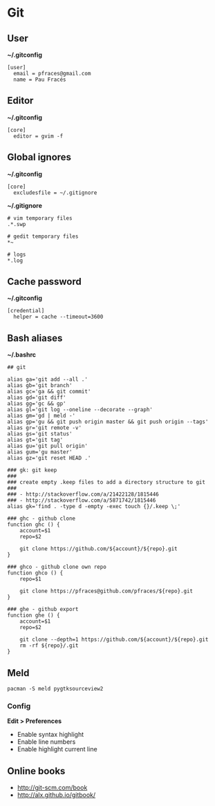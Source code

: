 Git
===

User
----

**~/.gitconfig**

    [user]
      email = pfraces@gmail.com
      name = Pau Fracés

Editor
------

**~/.gitconfig**

    [core]
      editor = gvim -f

Global ignores
--------------

**~/.gitconfig**

    [core]
      excludesfile = ~/.gitignore

**~/.gitignore**

    # vim temporary files
    .*.swp
    
    # gedit temporary files
    *~
    
    # logs
    *.log

Cache password
--------------

**~/.gitconfig**

    [credential]
      helper = cache --timeout=3600

Bash aliases
------------

**~/.bashrc**

```
## git

alias ga='git add --all .'
alias gb='git branch'
alias gc='ga && git commit'
alias gd='git diff'
alias gg='gc && gp'
alias gl='git log --oneline --decorate --graph'
alias gm='gd | meld -'
alias gp='gu && git push origin master && git push origin --tags'
alias gr='git remote -v'
alias gs='git status'
alias gt='git tag'
alias gu='git pull origin'
alias gum='gu master'
alias gz='git reset HEAD .'

### gk: git keep
###
### create empty .keep files to add a directory structure to git
###
### - http://stackoverflow.com/a/21422128/1815446
### - http://stackoverflow.com/a/5871742/1815446
alias gk='find . -type d -empty -exec touch {}/.keep \;'

### ghc - github clone
function ghc () {
    account=$1
    repo=$2

    git clone https://github.com/${account}/${repo}.git
}

### ghco - github clone own repo
function ghco () {
    repo=$1

    git clone https://pfraces@github.com/pfraces/${repo}.git
}

### ghe - github export
function ghe () {
    account=$1
    repo=$2

    git clone --depth=1 https://github.com/${account}/${repo}.git
    rm -rf ${repo}/.git
}
```

Meld
----

    pacman -S meld pygtksourceview2

### Config

**Edit > Preferences**

*   Enable syntax highlight
*   Enable line numbers
*   Enable highlight current line

Online books
------------

*   http://git-scm.com/book
*   http://alx.github.io/gitbook/
